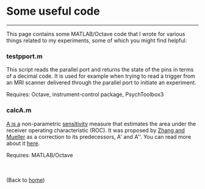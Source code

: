 # Some useful code

---

This page contains some MATLAB/Octave code that I wrote for various things related to my experiments, some of which you might find helpful:

### testpport.m

This script reads the parallel port and returns the state of the pins in terms of a decimal code. It is used for example when trying to read a trigger from an MRI scanner delivered through the parallel port to initiate an experiment.

Requires: Octave, instrument-control package, PsychToolbox3 

### calcA.m

[A is a](https://en.wikipedia.org/wiki/Law_of_identity) non-parametric [sensitivity](https://en.wikipedia.org/wiki/Detection_theory#Sensitivity_or_discriminability) measure that estimates the area under the receiver operating characteristic (ROC). It was proposed by [Zhang and Mueller](https://doi.org/10.1007/s11336-003-1119-8) as a correction to its predecessors, A' and A''. You can read more about it [here](https://sites.google.com/a/mtu.edu/whynotaprime/).

Requires: MATLAB/Octave


<br><br>(Back to [home](index.md)) 
